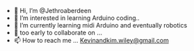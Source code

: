 - 👋 Hi, I’m @Jethroaberdeen
- 👀 I’m interested in learning Arduino coding..
- 🌱 I’m currently learning midi Arduino and eventually robotics
- 💞️ too early to collaborate on ...
- 📫 How to reach me ... Kevinandkim.wiley@gmail.com

<!---Jethro Aberdeen is a ✨ special ✨ repository because its `README.md` (this file) appears on your GitHub profile.
You can click the Preview link to take a look at your changes.
--->
